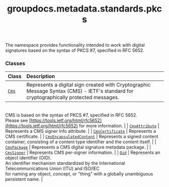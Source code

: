﻿---
title: groupdocs.metadata.standards.pkcs
second_title: GroupDocs.Metadata for Python via .NET API References
description: 
type: docs
url: /python-net/groupdocs.metadata.standards.pkcs/
is_root: false
weight: 10
---

The namespace provides functionality intended to work with digital signatures based on the syntax of PKCS #7, specified in RFC 5652.

### Classes
| Class | Description |
| :- | :- |
| [`Cms`](/metadata/python-net/groupdocs.metadata.standards.pkcs/cms) | Represents a digital sign created with Cryptographic Message Syntax (CMS) - IETF's standard for cryptographically protected messages. <br/>CMS is based on the syntax of PKCS #7, specified in RFC 5652.<br/>Please see [https://tools.ietf.org/html/rfc5652](https://tools.ietf.org/html/rfc5652) for more information. |
| [`CmsAttribute`](/metadata/python-net/groupdocs.metadata.standards.pkcs/cmsattribute) | Represents a CMS signer info attribute. |
| [`CmsCertificate`](/metadata/python-net/groupdocs.metadata.standards.pkcs/cmscertificate) | Represents a CMS certificate. |
| [`CmsEncapsulatedContent`](/metadata/python-net/groupdocs.metadata.standards.pkcs/cmsencapsulatedcontent) | Represents a signed content container, consisting of a content type identifier and the content itself. |
| [`CmsPackage`](/metadata/python-net/groupdocs.metadata.standards.pkcs/cmspackage) | Represents a CMS digital signature metadata package. |
| [`CmsSigner`](/metadata/python-net/groupdocs.metadata.standards.pkcs/cmssigner) | Represents CMS per-signer information. |
| [`Oid`](/metadata/python-net/groupdocs.metadata.standards.pkcs/oid) | Represents an object identifier (OID).<br/>An identifier mechanism standardized by the International Telecommunications Union (ITU) and ISO/IEC <br/>for naming any object, concept, or "thing" with a globally unambiguous persistent name. |


